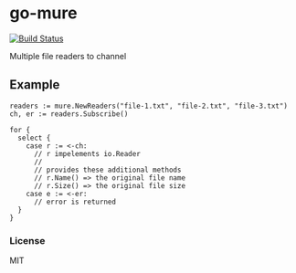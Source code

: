 # go-mure

[![Build Status](https://travis-ci.org/nowk/go-mure.svg?branch=master)](https://travis-ci.org/nowk/go-mure)

Multiple file readers to channel

## Example

    readers := mure.NewReaders("file-1.txt", "file-2.txt", "file-3.txt")
    ch, er := readers.Subscribe()

    for {
      select {
        case r := <-ch:
          // r impelements io.Reader
          //
          // provides these additional methods
          // r.Name() => the original file name 
          // r.Size() => the original file size
        case e := <-er:
          // error is returned
      }
    }

### License

MIT
